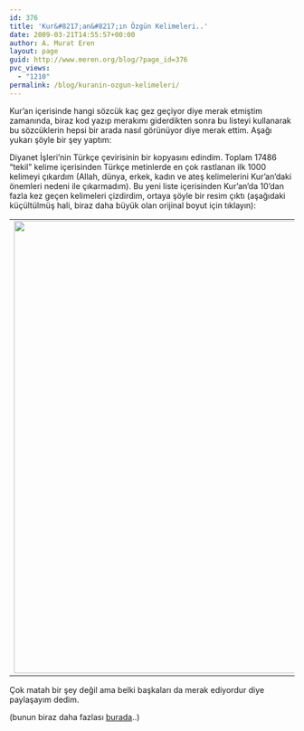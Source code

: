 ```yaml
---
id: 376
title: 'Kur&#8217;an&#8217;ın Özgün Kelimeleri..'
date: 2009-03-21T14:55:57+00:00
author: A. Murat Eren
layout: page
guid: http://www.meren.org/blog/?page_id=376
pvc_views:
  - "1210"
permalink: /blog/kuranin-ozgun-kelimeleri/
---
```

Kur&#8217;an içerisinde hangi sözcük kaç gez geçiyor diye merak etmiştim zamanında, biraz kod yazıp merakımı giderdikten sonra bu listeyi kullanarak bu sözcüklerin hepsi bir arada nasıl görünüyor diye merak ettim. Aşağı yukarı şöyle bir şey yaptım:

Diyanet İşleri&#8217;nin Türkçe çevirisinin bir kopyasını edindim. Toplam 17486 &#8220;tekil&#8221; kelime içerisinden Türkçe metinlerde en çok rastlanan ilk 1000 kelimeyi çıkardım (Allah, dünya, erkek, kadın ve ateş kelimelerini Kur&#8217;an&#8217;daki önemleri nedeni ile çıkarmadım). Bu yeni liste içerisinden Kur&#8217;an&#8217;da 10&#8217;dan fazla kez geçen kelimeleri çizdirdim, ortaya şöyle bir resim çıktı (aşağıdaki küçültülmüş hali, biraz daha büyük olan orijinal boyut için tıklayın):

<table border="0" width="100%">
  <tr>
    <td align="center">
      <a href="{{ site.url }}/images/kuranin-ozgun-kelimeleri-kuran.png"><img src="{{ site.url }}/images/kuranin-ozgun-kelimeleri-kuran.png" border="0" alt="" width="800" /></a>
    </td>
  </tr>
</table>

Çok matah bir şey değil ama belki başkaları da merak ediyordur diye paylaşayım dedim.

(bunun biraz daha fazlası [burada](http://www.meren.org/blog/2009/03/kutsal-kitaplarin-ozgun-kelimeleri/)..)
